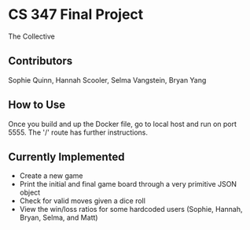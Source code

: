 # CS 347 Final Project

The Collective

## Contributors 

Sophie Quinn, Hannah Scooler, Selma Vangstein, Bryan Yang 

## How to Use 

Once you build and up the Docker file, go to local host and run on port 5555. The '/' route has further instructions. 

## Currently Implemented

- Create a new game
- Print the initial and final game board through a very primitive JSON object
- Check for valid moves given a dice roll
- View the win/loss ratios for some hardcoded users (Sophie, Hannah, Bryan, Selma, and Matt) 
